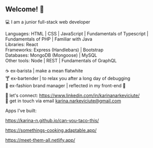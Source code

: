 ## Welcome!  👋

💻    I am a junior full-stack web developer

Languages: HTML | CSS | JavaScript | Fundamentals of Typescript | Fundamentals of PHP | Familiar with Java  
Libraries: React  
Frameworks: Express (Handlebars) | Bootstrap   
Databases: MongoDB (Mongoose) | MySQL   
Other tools: Node | REST | Fundamentals of GraphQL

 
:coffee:    ex-barista | make a mean flatwhite  
:cocktail:    ex-bartender | to relax you after a long day of debugging   
:dress:    ex-fashion brand manager | reflected in my front-end 🙌  

:handshake:    let's connect: https://www.linkedin.com/in/karinanarkeviciute/  
:email:    get in touch via email karina.narkeviciute@gmail.com

Apps I've built:

https://karina-n.github.io/can-you-taco-this/

https://somethings-cooking.adaptable.app/

https://meet-them-all.netlify.app/
